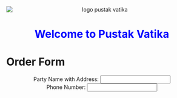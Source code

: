 <html>
  <body>
    <center><img src="https://api.freelogodesign.org/files/2b8c83ab24d74933be6820ca8077a766/thumb/logo_200x200.png?v=0" alt="logo pustak vatika" style= "display: block; margin-left: auto; margin-right: auto;"/>
    </center>
    <center><h1 style="color: blue;">Welcome to Pustak Vatika</h1>
    </center>
    <h1>Order Form</h1>
      <center>
    <form method="post" action="http://server1">
      Party Name with Address:
      <input type="text" name="party">
      <br>
      Phone Number:
      <input type="text" name="number">
      </form>
  </body>
    </html>
